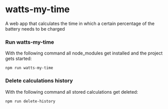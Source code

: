 # watts-my-time
A web app that calculates the time in which a certain percentage of the battery needs to be charged

### Run watts-my-time
With the following command all node_modules get installed and the project gets started:
```
npm run watts-my-time
```

### Delete calculations history
With the following command all stored calculations get deleted:
```
npm run delete-history
```